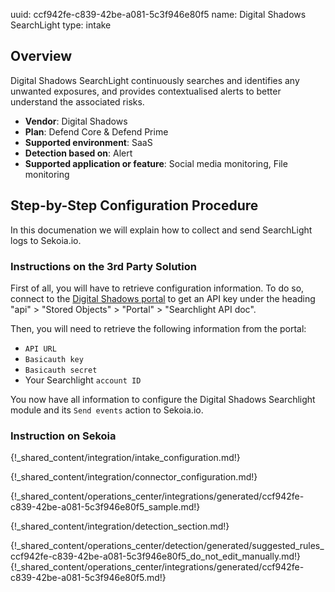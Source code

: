 uuid: ccf942fe-c839-42be-a081-5c3f946e80f5
name: Digital Shadows SearchLight
type: intake

## Overview

Digital Shadows SearchLight continuously searches and identifies any unwanted exposures, and provides contextualised alerts to better understand the associated risks.

- **Vendor**: Digital Shadows
- **Plan**: Defend Core & Defend Prime
- **Supported environment**: SaaS
- **Detection based on**: Alert
- **Supported application or feature**: Social media monitoring, File monitoring

## Step-by-Step Configuration Procedure

In this documenation we will explain how to collect and send SearchLight logs to Sekoia.io.

### Instructions on the 3rd Party Solution

First of all, you will have to retrieve configuration information.
To do so, connect to the [Digital Shadows portal](https://portal-digitalshadows.com/) to get an API key under the heading "api" > "Stored Objects" > "Portal" > "Searchlight API doc".

Then, you will need to retrieve the following information from the portal:

- `API URL`
- `Basicauth key`
- `Basicauth secret`
- Your Searchlight `account ID`

You now have all information to configure the Digital Shadows Searchlight module and its `Send events` action to Sekoia.io.

### Instruction on Sekoia

{!_shared_content/integration/intake_configuration.md!}

{!_shared_content/integration/connector_configuration.md!}

{!_shared_content/operations_center/integrations/generated/ccf942fe-c839-42be-a081-5c3f946e80f5_sample.md!}


{!_shared_content/integration/detection_section.md!}

{!_shared_content/operations_center/detection/generated/suggested_rules_ccf942fe-c839-42be-a081-5c3f946e80f5_do_not_edit_manually.md!}
{!_shared_content/operations_center/integrations/generated/ccf942fe-c839-42be-a081-5c3f946e80f5.md!}


